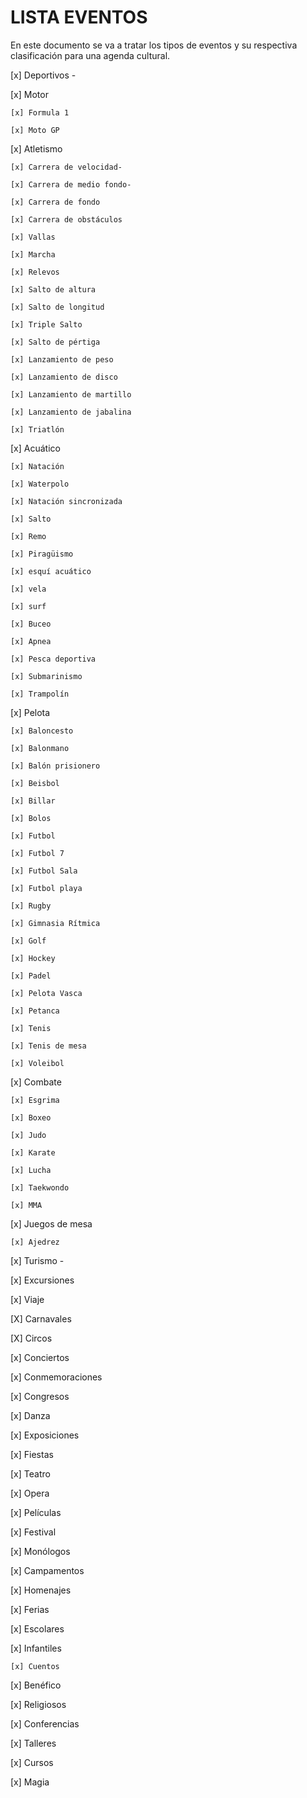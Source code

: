 # LISTA EVENTOS
En este documento se va a tratar los tipos de eventos y su respectiva clasificación para una agenda cultural.



[x] Deportivos -

  [x] Motor

    [x] Formula 1

    [x] Moto GP

  [x] Atletismo

    [x] Carrera de velocidad-

    [x] Carrera de medio fondo-

    [x] Carrera de fondo

    [x] Carrera de obstáculos

    [x] Vallas

    [x] Marcha

    [x] Relevos

    [x] Salto de altura

    [x] Salto de longitud

    [x] Triple Salto

    [x] Salto de pértiga

    [x] Lanzamiento de peso

    [x] Lanzamiento de disco

    [x] Lanzamiento de martillo

    [x] Lanzamiento de jabalina

    [x] Triatlón

  [x] Acuático

    [x] Natación

    [x] Waterpolo

    [x] Natación sincronizada

    [x] Salto

    [x] Remo

    [x] Piragüismo

    [x] esquí acuático

    [x] vela

    [x] surf

    [x] Buceo

    [x] Apnea

    [x] Pesca deportiva

    [x] Submarinismo

    [x] Trampolín

  [x] Pelota

    [x] Baloncesto

    [x] Balonmano

    [x] Balón prisionero

    [x] Beisbol

    [x] Billar 

    [x] Bolos

    [x] Futbol

    [x] Futbol 7

    [x] Futbol Sala

    [x] Futbol playa

    [x] Rugby

    [x] Gimnasia Rítmica

    [x] Golf

    [x] Hockey

    [x] Padel

    [x] Pelota Vasca

    [x] Petanca

    [x] Tenis 

    [x] Tenis de mesa

    [x] Voleibol

  [x] Combate

    [x] Esgrima

    [x] Boxeo

    [x] Judo

    [x] Karate

    [x] Lucha

    [x] Taekwondo

    [x] MMA

  [x] Juegos de mesa

    [x] Ajedrez

[x] Turismo -

  [x] Excursiones 

  [x] Viaje

 [X] Carnavales

 [X] Circos

 [x] Conciertos

 [x] Conmemoraciones

 [x] Congresos

 [x] Danza

 [x] Exposiciones

 [x] Fiestas

 [x] Teatro 

 [x] Opera 

 [x] Películas 

 [x] Festival 

 [x] Monólogos 

 [x] Campamentos

 [x] Homenajes

 [x] Ferias 

 [x] Escolares

 [x] Infantiles

    [x] Cuentos

 [x] Benéfico

 [x] Religiosos

 [x] Conferencias  

 [x] Talleres

 [x] Cursos

 [x] Magia